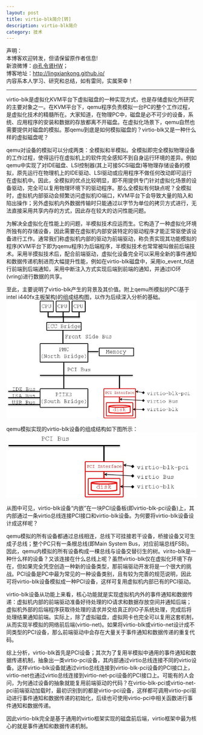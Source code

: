 ```yaml
---
layout: post
title: virtio-blk简介[转]
description: virtio-blk简介
category: 技术
---
```


声明：  
本博客欢迎转发，但请保留原作者信息!  
新浪微博：[@孔令贤HW](http://weibo.com/lingxiankong)；   
博客地址：<http://lingxiankong.github.io/>  
内容系本人学习、研究和总结，如有雷同，实属荣幸！

---

virtio-blk是虚拟化KVM平台下虚拟磁盘的一种实现方式，也是存储虚拟化所研究的主要对象之一。在KVM平台下，qemu程序负责模拟一台PC的整个工作过程，是虚拟化技术的精髓所在。大家知道，在物理PC中，磁盘是必不可少的设备，系统、应用程序的安装和数据的存放都离不开磁盘。在虚拟化场景下，qemu自然也需要提供对磁盘的模拟。那qemu到底是如何模拟磁盘的？virtio-blk又是一种什么样的虚拟磁盘呢？

qemu对设备的模拟可以分成两类：全模拟和半模拟。全模拟即完全模拟物理设备的工作过程，使得运行在虚拟机上的软件完全感知不到自身运行环境的差异。例如qemu中实现了对IDE磁盘、LSI控制器(其上可接SCSI磁盘)等物理存储设备的模拟，原先运行在物理机上的IDE驱动、LSI驱动或应用程序不做任何改动即可运行在虚拟机中。因此，全模拟的优点比较明显，即不用提供专门针对虚拟化场景的设备驱动，完全可以复用物理环境下的驱动程序。那么全模拟有何缺点呢？全模拟时，虚拟机内部驱动会频繁访问虚拟机IO端口，KVM平台下会导致大量的陷入和陷出操作；另外虚拟机内外数据传输时只能通过以字节为单位的拷贝方式进行，无法直接采用共享内存的方式，因此存在较大的访问性能问题。

为解决全虚拟化在性能上的问题，半模拟技术应运而生。它构造了一种虚拟化环境所独有的存储设备，因此需要在虚拟机内部安装特定的驱动程序才能正常驱使该设备进行工作。通常我们称虚拟机内部的驱动为前端驱动，称负责实现其功能模拟的程序(KVM平台下即为qemu程序)为后端程序，半模拟技术也常常被叫做前后端技术。采用半摸拟技术后，配合前端驱动，虚拟化设备完全可以采用全新的事件通知和数据传递机制进而大幅提升性能，例如在virtio-blk磁盘中，采用io_event_fd进行前端到后端通知，采用中断注入方式实现后端到前端的通知，并通过IO环(vring)进行数据的共享。

至此，主要说明了virtio-blk产生的背景及其价值。附上qemu所模拟的PC(基于intel i440fx主板架构)的组成结构图，以作为后续深入分析的基础。  
![](/images/2014-11-17-virtio-blk/1.jpg)

qemu模拟实现的virtio-blk设备的组成结构如下图所示：  
![](/images/2014-11-17-virtio-blk/2.jpg)

从图中可见，virtio-blk设备“内嵌”在一块PCI设备板(即virtio-blk-pci设备)上，其内部通过一条virtio总线连接PCI接口和virtio-blk设备。为何要将virtio-blk设备设计成这样呢？

qemu模拟的所有设备都通过总线相连，总线下可挂接若干设备，桥接设备又可生成子总线；整个PC只有一条根总线(即Main System Bus，对应前端总线FSB)。因此，qemu内模拟的所有设备构成一棵总线与设备交替衍生的树。virito-blk是一种什么样的设备？又该连接在什么总线上呢？虽然virtio-blk仅在虚拟化环境下存在，但如果完全凭空创造一种新的设备类型，那前端驱动开发将是一个很大的挑战。PCI设备是PC中最为常见的一种设备类别，且有较为完善的规范说明，因此可将virtio-blk设备模拟成一种PCI设备，这样可复用虚拟机内部已有的PCI驱动。

virtio-blk设备从功能上来看，核心功能就是实现虚拟机内外的事件通知和数据传递：虚拟机内部的前端驱动准备好待处理的IO请求和数据存放空间并通知后端；虚拟机外部的后端程序获取待处理的请求并交给真正的IO子系统处理，完成后将处理结果通知前端。实际上，除了虚拟磁盘，虚拟网卡也完全可以复用这套机制，从而实现半模拟的网络前后端(virtio-net)。如果将virtio-blk或virtio-net设计成不同类型的PCI设备，那么前端驱动中会存在大量关于事件通知和数据传递的重复代码。

综上分析，virtio-blk首先是PCI设备；其次为了复用半模拟中通用的事件通知和数据传递机制，抽象出一类virtio-pci设备，其内部通过virtio总线连接不同的virtio设备。这样virtio-blk设备就通过virtio总线连接到virtio-blk-pci设备的PCI接口上，virtio-net也通过virtio总线连接到virtio-net-pci设备的PCI接口上。可能有的人会问，为何通过设备的抽象就能复用前端驱动的代码？在virtio-blk-pci或virtio-net-pci前端驱动加载时，最初识别到的都是virtio-pci设备，这样都可调用virtio-pci驱动进行事件通知和数据传递的初始化，后续也可使用virtio-pci中相关函数进行事件通知和数据传递。

因此virtio-blk完全是基于通用的virtio框架实现的磁盘前后端，virtio框架中最为核心的就是事件通知和数据传递机制。